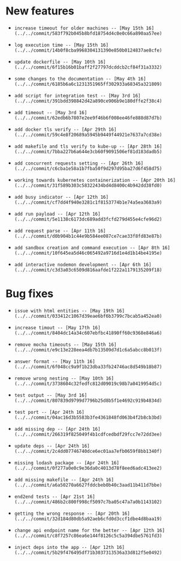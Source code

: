 
# New features

-     increase timeout for older machines -- [May 15th 16](../../commit/583f792b045b8bfd18754d4c0e0c66a890aa57ee)
-     log execution time -- [May 15th 16](../../commit/14b0f8cba9968304131390e850b0124837ae8cfe)
-     update dockerfile -- [May 10th 16](../../commit/6f15b16b01baff2f27797dcddcb2cf84f31a3332)
-     some changes to the documentation -- [May 4th 16](../../commit/6185b6a6c1231351965ff302933a68345a321809)
-     add script for integration test -- [May 3rd 16](../../commit/391bdd398842d42a890ce906b9e180dffe2f38c4)
-     add timeout -- [May 3rd 16](../../commit/62edb6b7807e2ee9f46b6f008ee46fe888d87d7b)
-     add docker tls verify -- [Apr 29th 16](../../commit/59c4e8f20689a5945b9449f44921e7637a7cd38e)
-     add makefile and tls verify to kube-up -- [Apr 28th 16](../../commit/7bba227b6a644e3cb60f9091506ef81d183dadb5)
-     add concurrent requests setting -- [Apr 26th 16](../../commit/c6cba1e58a1b7fba50f9d297d95ba27d6f458d75)
-     working towards kubernetes containerization -- [Apr 20th 16](../../commit/31f589b303c58322434bd4d8400c4b942dd38fd0)
-     add busy indicator -- [Apr 12th 16](../../commit/cf7dd4f940e3281c1f8153774b1e74a5ea3683a9)
-     add run payload -- [Apr 12th 16](../../commit/5e1138c6173dc689add3fcfd279d455e4cfe96d2)
-     add request parse -- [Apr 11th 16](../../commit/d0b904b1c44e9b584ee087ce7cae33f8fd83e87b)
-     add sandbox creation and command execution -- [Apr 8th 16](../../commit/10f645ea5d46c065492a9716d1e4d1b14be4195e)
-     add interactive nodemon development -- [Apr 6th 16](../../commit/c3d3a03c6509d816aafde1f222a1179135209f18)

# Bug fixes

-     issue with html entities -- [May 19th 16](../../commit/033412c1067d39eae6bf6b3799c7bcab5a452ea0)
-     increase timout -- [May 17th 16](../../commit/8404dc14a34c607ebfbc41890ff60c9368e846a6)
-     remove mocha timeouts -- [May 15th 16](../../commit/e9c13e228eea4db7b13509d7d1c6a5abcc8b013f)
-     answer format -- [May 11th 16](../../commit/6f048cc9a9f1b23dba33fb24746ac8d549b18b87)
-     remove wrong nesting -- [May 10th 16](../../commit/3738604c32fedfc812d09019c98b7a0419954d5c)
-     test output -- [May 3rd 16](../../commit/807839d9799d7796b25d8b5f1e4692c919b4834d)
-     test port -- [Apr 24th 16](../../commit/04ac16d3b5583b3fe4361848fd063b4f2b8cb3bd)
-     add missing dep -- [Apr 24th 16](../../commit/266319f825049f4b1cdfcedbdf29fcc7e72dd3ee)
-     update deps -- [Apr 24th 16](../../commit/2c4dd07746740dce6ec01aa7efb0659f8bb1340f)
-     missing lodash package -- [Apr 24th 16](../../commit/0f277a0e0c9e36da0c4013d78f8eed6adc413ee2)
-     add missing makefile -- [Apr 24th 16](../../commit/a6a50270a6627fddcbeb0b40c3aad11b411d7bbe)
-     end2end tests -- [Apr 21st 16](../../commit/486b2c800f998cf5097c7ba05c47a7a0b1143102)
-     getting the wrong response -- [Apr 20th 16](../../commit/32d184d80db5a92aeb6cfd0d3ccf1dbe4d8baa19)
-     change api endpoint name for the better -- [Apr 12th 16](../../commit/c8f7257c86ea6e144f8126c5c5a394dbe5761fd3)
-     inject deps into the app -- [Apr 12th 16](../../commit/5b29f476495df71b3037313536a33d812f5e0492)
